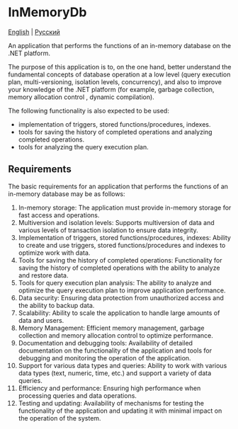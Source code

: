 # InMemoryDb

[English](README.md) | [Русский](README.ru.md)

An application that performs the functions of an in-memory database on the .NET platform.

The purpose of this application is to, on the one hand, better understand the fundamental concepts of database operation at a low level (query execution plan, multi-versioning, isolation levels, concurrency), and also to improve your knowledge of the .NET platform (for example, garbage collection, memory allocation control , dynamic compilation).

The following functionality is also expected to be used:
- implementation of triggers, stored functions/procedures, indexes.
- tools for saving the history of completed operations and analyzing completed operations.
- tools for analyzing the query execution plan.

## Requirements

The basic requirements for an application that performs the functions of an in-memory database may be as follows:

1. In-memory storage: The application must provide in-memory storage for fast access and operations.
2. Multiversion and isolation levels: Supports multiversion of data and various levels of transaction isolation to ensure data integrity.
3. Implementation of triggers, stored functions/procedures, indexes: Ability to create and use triggers, stored functions/procedures and indexes to optimize work with data.
4. Tools for saving the history of completed operations: Functionality for saving the history of completed operations with the ability to analyze and restore data.
5. Tools for query execution plan analysis: The ability to analyze and optimize the query execution plan to improve application performance.
6. Data security: Ensuring data protection from unauthorized access and the ability to backup data.
7. Scalability: Ability to scale the application to handle large amounts of data and users.
8. Memory Management: Efficient memory management, garbage collection and memory allocation control to optimize performance.
9. Documentation and debugging tools: Availability of detailed documentation on the functionality of the application and tools for debugging and monitoring the operation of the application.
10. Support for various data types and queries: Ability to work with various data types (text, numeric, time, etc.) and support a variety of data queries.
11. Efficiency and performance: Ensuring high performance when processing queries and data operations.
12. Testing and updating: Availability of mechanisms for testing the functionality of the application and updating it with minimal impact on the operation of the system.

